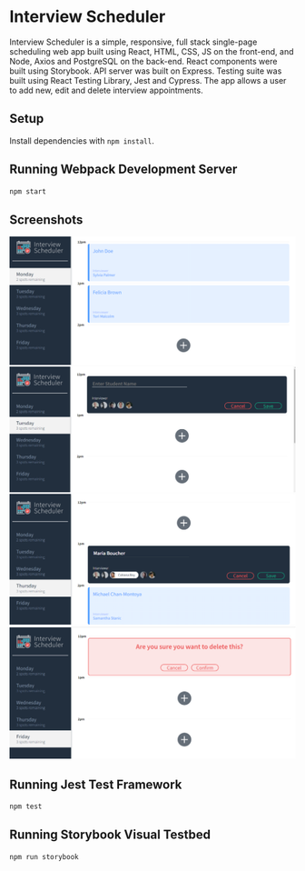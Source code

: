 # Interview Scheduler

Interview Scheduler is a simple, responsive, full stack single-page scheduling web app built using React, HTML, CSS, JS on the front-end, and Node, Axios and PostgreSQL on the back-end. React components were built using Storybook. API server was built on Express. Testing suite was built using React Testing Library, Jest and Cypress. The app allows a user to add new, edit and delete interview appointments.
## Setup

Install dependencies with `npm install`.

## Running Webpack Development Server

```sh
npm start
```
## Screenshots
!["Screenshot of main scheduler view"](https://github.com/AyeshaShaharyar/scheduler/blob/master/docs/scheduled%20appointments.png?raw=true)
!["Screenshot of appointment form"](https://github.com/AyeshaShaharyar/scheduler/blob/master/docs/appointment-form.png?raw=true)
!["Screenshot of appointment editor"](https://github.com/AyeshaShaharyar/scheduler/blob/master/docs/new-appointment-created.png?raw=true)
!["Screenshot of appointment deleting screen"](https://github.com/AyeshaShaharyar/scheduler/blob/master/docs/appointmet-cancelation.png?raw=true)

## Running Jest Test Framework

```sh
npm test
```

## Running Storybook Visual Testbed

```sh
npm run storybook
```
